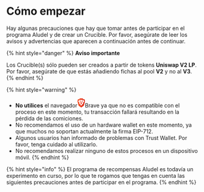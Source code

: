 # Cómo empezar

Hay algunas precauciones que hay que tomar antes de participar en el programa Aludel y de crear un Crucible. Por favor, asegúrate de leer los avisos y advertencias que aparecen a continuación antes de continuar.

{% hint style="danger" %}
**Aviso importante**

Los Crucible\(s\) sólo pueden ser creados a partir de tokens **Uniswap V2 LP**. Por favor, asegúrate de que estás añadiendo fichas al pool **V2** y no al **V3**.
{% endhint %}

{% hint style="warning" %}
* **No utilices** el navegador![](../.gitbook/assets/brave.png)Brave ya que no es compatible con el proceso en este momento, tu transacción fallará resultando en la pérdida de las comiciones.
* No recomendamos el uso de un hardware wallet en este momento, ya que muchos no soportan actualmente la firma EIP-712.
* Algunos usuarios han informado de problemas con Trust Wallet. Por favor, tenga cuidado al utilizarlo.
* No recomendamos realizar ninguno de estos procesos en un dispositivo móvil.
{% endhint %}

{% hint style="info" %}
El programa de recompensas Aludel es todavía un experimento en curso, por lo que te rogamos que tengas en cuenta las siguientes precauciones antes de participar en el programa.
{% endhint %}

